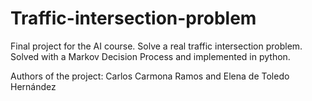 # Traffic-intersection-problem
Final project for the AI course. Solve a real traffic intersection problem. 
Solved with a Markov Decision Process and implemented in python.

Authors of the project: Carlos Carmona Ramos and Elena de Toledo Hernández

